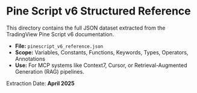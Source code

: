 # Pine Script v6 Structured Reference

This directory contains the full JSON dataset extracted from the TradingView Pine Script v6 documentation.

- **File:** `pinescript_v6_reference.json`
- **Scope:** Variables, Constants, Functions, Keywords, Types, Operators, Annotations
- **Use:** For MCP systems like Context7, Cursor, or Retrieval-Augmented Generation (RAG) pipelines.

Extraction Date: **April 2025**